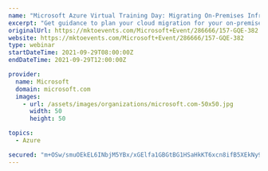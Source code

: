 ```yaml
---
name: "Microsoft Azure Virtual Training Day: Migrating On-Premises Infrastructure and Data"
excerpt: "Get guidance to plan your cloud migration for your on-premises workloads, apps, and databases with Microsoft Azure.Join this free,instructor-led,virtual training event for detailed sessions on migrating to the Azure cloud platform—including sessions covering Windows and SQL Server workload migration,"
originalUrl: https://mktoevents.com/Microsoft+Event/286666/157-GQE-382
website: https://mktoevents.com/Microsoft+Event/286666/157-GQE-382
type: webinar
startDateTime: 2021-09-29T08:00:00Z
endDateTime: 2021-09-29T12:00:00Z

provider:
  name: Microsoft
  domain: microsoft.com
  images:
    - url: /assets/images/organizations/microsoft.com-50x50.jpg
      width: 50
      height: 50

topics:
  - Azure

secured: "m+OSw/smuOEkEL6INbjM5YBx/xGElfa1GBGtBG1HSaHkKT6xcn8ifB5XEkNy9c+XQa5v0AFEqvPp1WDIy/jYihjRHUdCRFx8OklX+75eW5dOShwe//f3enOHSkmwwcQ0M7+KEpDDeNUjgYibIhw6zhnVNcqCUxuEJNYSF0JiKFrN6uUkQ5So9FGHs+olz8pN6VKmFsZK9n4dzjEvf8Eys92IWUufMYeP806CYI1j8dktpxzEhiIaXqAGuIdLHbJ726fyP8RRzuqD0z5Mwq7xt2u7SmylEvI5xUwowbQtv5nzD39S9M1/pBUQ9EDdc7JRmojBqYSr1AYBIwv+zDn3rPfHjfielrgw2AU5se+JCak=;d6Hu+WR9zlEOXMu8lz20Yg=="
---
```


